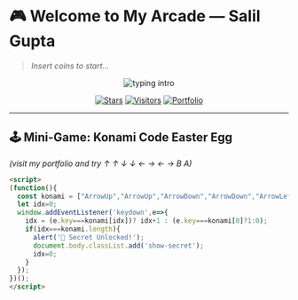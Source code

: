 # 🎮 Welcome to My Arcade — Salil Gupta

> *Insert coins to start…*

<p align="center">
  <img src="https://readme-typing-svg.demolab.com?font=Press+Start+2P&size=18&duration=2500&pause=600&center=true&vCenter=true&multiline=true&repeat=true&width=800&height=100&lines=Hi%2C+I'm+Salil+Gupta!;Full-stack+%E2%9A%A1+Game-flavored+Developer;React+%7C+Node.js+%7C+C%2B%2B+%7C+MongoDB" alt="typing intro"/>
</p>

<p align="center">
  <a href="https://github.com/salilgupta17?tab=repositories"><img alt="Stars" src="https://custom-icon-badges.demolab.com/github/stars/salilgupta17?logo=star&logoColor=fff"></a>
  <a href="https://visitorbadge.io/status?path=salilgupta17"><img alt="Visitors" src="https://visitorbadge.io/api/visitors?path=salilgupta17&label=VISITORS&countColor=%23263759"></a>
  <a href="https://linkedin.com/in/salilgupta17"><img alt="Portfolio" src="https://img.shields.io/badge/Portfolio-Press%20Start%20%E2%86%92-1e90ff"></a>
  <!-- Optional: add email -->
  <!-- <a href="mailto:YOUR_EMAIL"><img alt="Email" src="https://img.shields.io/badge/Contact-Email-ff69b4"></a> -->
</p>

---

## 🕹️ Mini-Game: Konami Code Easter Egg
*(visit my portfolio and try ↑ ↑ ↓ ↓ ← → ← → B A)*  

```html
<script>
(function(){
  const konami = ["ArrowUp","ArrowUp","ArrowDown","ArrowDown","ArrowLeft","ArrowRight","ArrowLeft","ArrowRight","b","a"];
  let idx=0;
  window.addEventListener('keydown',e=>{
    idx = (e.key===konami[idx])? idx+1 : (e.key===konami[0]?1:0);
    if(idx===konami.length){
      alert('🧩 Secret Unlocked!');
      document.body.classList.add('show-secret');
      idx=0;
    }
  });
})();
</script>
